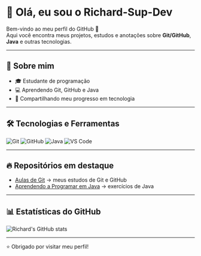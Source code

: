 # 👋 Olá, eu sou o Richard-Sup-Dev

Bem-vindo ao meu perfil do GitHub 🚀  
Aqui você encontra meus projetos, estudos e anotações sobre **Git/GitHub**, **Java** e outras tecnologias.

---

## 📌 Sobre mim
- 🎓 Estudante de programação
- 💻 Aprendendo Git, GitHub e Java
- 🚀 Compartilhando meu progresso em tecnologia

---

## 🛠️ Tecnologias e Ferramentas
![Git](https://img.shields.io/badge/Git-F05032?style=for-the-badge&logo=git&logoColor=white)
![GitHub](https://img.shields.io/badge/GitHub-181717?style=for-the-badge&logo=github&logoColor=white)
![Java](https://img.shields.io/badge/Java-007396?style=for-the-badge&logo=java&logoColor=white)
![VS Code](https://img.shields.io/badge/VS%20Code-0078D4?style=for-the-badge&logo=visual-studio-code&logoColor=white)

---

## 🔥 Repositórios em destaque
- [Aulas de Git](https://github.com/Richard-Sup-Dev/aulas-git) → meus estudos de Git e GitHub  
- [Aprendendo a Programar em Java](https://github.com/Richard-Sup-Dev/Aprendendo-a-Programar-em-Java) → exercícios de Java  

---

## 📊 Estatísticas do GitHub
![Richard's GitHub stats](https://github-readme-stats.vercel.app/api?username=Richard-Sup-Dev&show_icons=true&theme=tokyonight)

---

⭐ Obrigado por visitar meu perfil!
